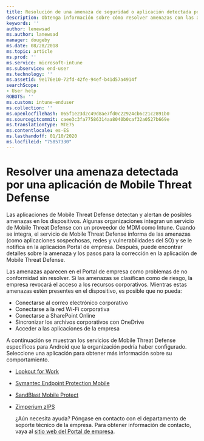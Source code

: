 ```yaml
---
title: Resolución de una amenaza de seguridad o aplicación detectada por las aplicaciones de Mobile Threat Defense para dispositivos Android
description: Obtenga información sobre cómo resolver amenazas con las aplicaciones de Mobile Threat Defense para dispositivos Android.
keywords: ''
author: lenewsad
ms.author: lanewsad
manager: dougeby
ms.date: 08/28/2018
ms.topic: article
ms.prod: ''
ms.service: microsoft-intune
ms.subservice: end-user
ms.technology: ''
ms.assetid: 9e176e10-72fd-42fe-94ef-b41d57a4914f
searchScope:
- User help
ROBOTS: ''
ms.custom: intune-enduser
ms.collection: ''
ms.openlocfilehash: 065f1e23d2c49d8ae7fd0c22924cb6c21c2891b0
ms.sourcegitcommit: caee3c3fa77586314aa8040b0caf32a0527b669e
ms.translationtype: MTE75
ms.contentlocale: es-ES
ms.lasthandoff: 01/10/2020
ms.locfileid: "75857330"
---
```

# <a name="resolve-a-threat-found-by-a-mobile-threat-defense-app"></a>Resolver una amenaza detectada por una aplicación de Mobile Threat Defense

Las aplicaciones de Mobile Threat Defense detectan y alertan de posibles amenazas en los dispositivos. Algunas organizaciones integran un servicio de Mobile Threat Defense con un proveedor de MDM como Intune. Cuando se integra, el servicio de Mobile Threat Defense informa de las amenazas (como aplicaciones sospechosas, redes y vulnerabilidades del SO) y se le notifica en la aplicación Portal de empresa. Después, puede encontrar detalles sobre la amenaza y los pasos para la corrección en la aplicación de Mobile Threat Defense.

Las amenazas aparecen en el Portal de empresa como problemas de no conformidad sin resolver. Si las amenazas se clasifican como de riesgo, la empresa revocará el acceso a los recursos corporativos. Mientras estas amenazas estén presentes en el dispositivo, es posible que no pueda:  

* Conectarse al correo electrónico corporativo
* Conectarse a la red Wi-Fi corporativa
* Conectarse a SharePoint Online
* Sincronizar los archivos corporativos con OneDrive
* Acceder a las aplicaciones de la empresa

A continuación se muestran los servicios de Mobile Threat Defense específicos para Android que la organización podría haber configurado. Seleccione una aplicación para obtener más información sobre su comportamiento.  

* [Lookout for Work](you-need-to-resolve-a-threat-found-by-lookout-for-work-android.md)
* [Symantec Endpoint Protection Mobile](you-need-to-resolve-a-threat-found-by-skycure-android.md)
* [SandBlast Mobile Protect](you-need-to-resolve-a-threat-found-by-checkpoint-android.md)
* [Zimperium zIPS](you-need-to-resolve-a-threat-found-by-zips-android.md)  

  ¿Aún necesita ayuda? Póngase en contacto con el departamento de soporte técnico de la empresa. Para obtener información de contacto, vaya al [sitio web del Portal de empresa](https://go.microsoft.com/fwlink/?linkid=2010980).  



